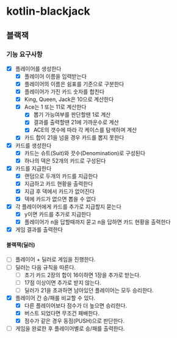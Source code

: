 # kotlin-blackjack

## 블랙잭

### 기능 요구사항

- [x] 플레이어를 생성한다
    - [x] 플레이어 이름을 입력받는다
    - [x] 플레이어의 이름은 쉼표를 기준으로 구분한다
    - [x] 플레이어가 가진 카드 숫자를 합친다
    - [x] King, Queen, Jack은 10으로 계산한다
    - [x] Ace는 1 또는 11로 계산한다
        - [x] 뽑기 가능여부를 판단할땐 1로 계산
        - [x] 결과를 출력할땐 21에 가까운수로 계산
        - [x] ACE의 갯수에 따라 각 케이스를 탐색하며 계산
    - [x] 카드 합이 21을 넘을 경우 카드를 뽑지 못한다
- [x] 카드를 생성한다
    - [x] 카드는 슈트(Suit)와 끗수(Denomination)로 구성된다
    - [x] 하나의 덱은 52개의 카드로 구성된다
- [x] 카드를 지급한다
    - [x] 랜덤으로 두개의 카드를 지급한다
    - [x] 지급하고 카드 현황을 출력한다
    - [x] 지급 후 덱에서 카드가 없어진다
    - [x] 덱에 카드가 없으면 뽑을 수 없다
- [x] 각 플레이어에게 카드를 추가로 지급할지 묻는다
    - [x] y이면 카드를 추가로 지급한다
    - [x] 플레이어가 n을 답할때까지 묻고 n을 답하면 카드 현황을 출력한다
- [x] 게임 결과를 출력한다

#### 블랙잭(딜러)

- [ ] 플레이어 + 딜러로 게임을 진행한다.
- [ ] 딜러는 다음 규칙을 따른다.
    - [ ] 초기 카드 2장의 합이 16이하면 1장을 추가로 받는다.
    - [ ] 17점 이상이면 추가로 받지 않는다.
    - [ ] 딜러가 21을 초과하면 남아있던 플레이어는 모두 승리한다.
- [x] 플레이어 간 승/패를 비교할 수 있다.
    - [x] 다른 플레이어보다 점수가 더 높으면 승리한다.
    - [x] 버스트 되었다면 무조건 패배한다.
    - [x] 점수가 같은 경우 동점(PUSH)으로 판단한다.
- [ ] 게임을 완료한 후 플레이어별로 승/패를 출력한다.
